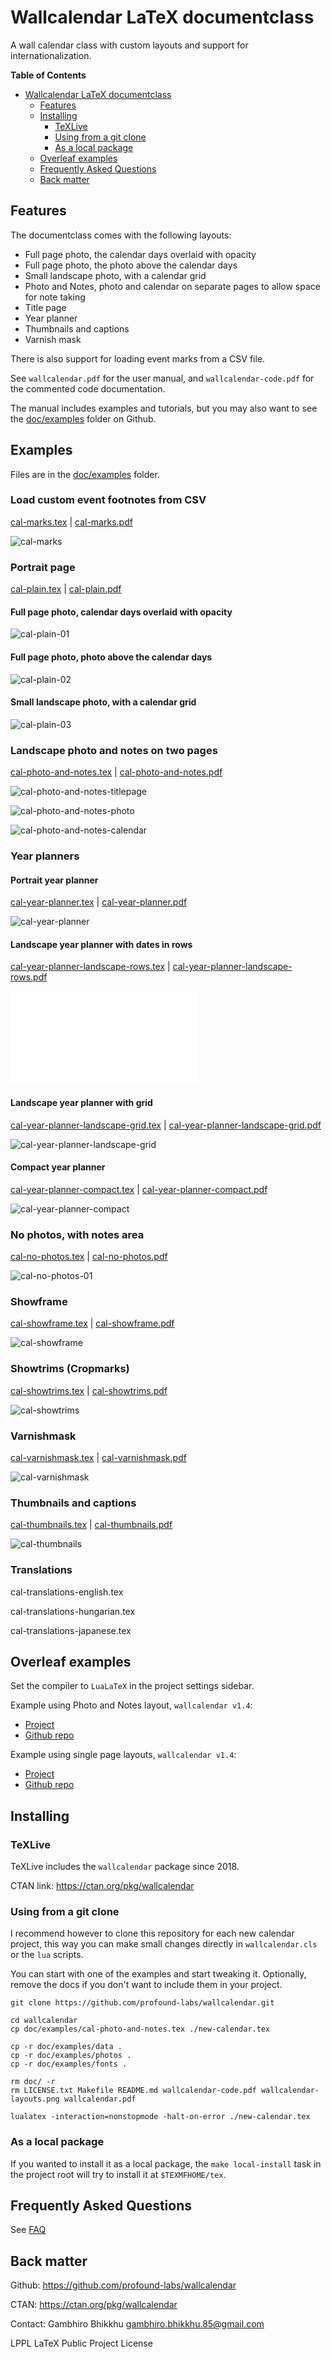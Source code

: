 # Wallcalendar LaTeX documentclass

A wall calendar class with custom layouts and support for internationalization.

<!-- markdown-toc start - Don't edit this section. Run M-x markdown-toc-refresh-toc -->
**Table of Contents**

- [Wallcalendar LaTeX documentclass](#wallcalendar-latex-documentclass)
    - [Features](#features)
    - [Installing](#installing)
        - [TeXLive](#texlive)
        - [Using from a git clone](#using-from-a-git-clone)
        - [As a local package](#as-a-local-package)
    - [Overleaf examples](#overleaf-examples)
    - [Frequently Asked Questions](#frequently-asked-questions)
    - [Back matter](#back-matter)

<!-- markdown-toc end -->

## Features

The documentclass comes with the following layouts:

- Full page photo, the calendar days overlaid with opacity
- Full page photo, the photo above the calendar days
- Small landscape photo, with a calendar grid
- Photo and Notes, photo and calendar on separate pages to allow space for note taking
- Title page
- Year planner
- Thumbnails and captions
- Varnish mask

There is also support for loading event marks from a CSV file.

See `wallcalendar.pdf` for the user manual, and `wallcalendar-code.pdf` for the
commented code documentation.

The manual includes examples and tutorials, but you may also want to see the [doc/examples][examples] folder on Github.

[examples]: https://github.com/profound-labs/wallcalendar/tree/master/doc/examples

## Examples

Files are in the [doc/examples](https://github.com/profound-labs/wallcalendar/tree/master/doc/examples) folder.

### Load custom event footnotes from CSV

[cal-marks.tex](doc/examples/cal-marks.tex) | [cal-marks.pdf](doc/examples/cal-marks.pdf)

![cal-marks](doc/examples/cal-marks.jpg)

### Portrait page

[cal-plain.tex](doc/examples/cal-plain.tex) | [cal-plain.pdf](doc/examples/cal-plain.pdf)

#### Full page photo, calendar days overlaid with opacity

![cal-plain-01](doc/examples/cal-burst/cal-plain-01.jpg)

#### Full page photo, photo above the calendar days

![cal-plain-02](doc/examples/cal-burst/cal-plain-02.jpg)

#### Small landscape photo, with a calendar grid

![cal-plain-03](doc/examples/cal-burst/cal-plain-03.jpg)

### Landscape photo and notes on two pages

[cal-photo-and-notes.tex](doc/examples/cal-photo-and-notes.tex) | [cal-photo-and-notes.pdf](doc/examples/cal-photo-and-notes.pdf)

![cal-photo-and-notes-titlepage](doc/examples/cal-photo-and-notes-titlepage.jpg)

![cal-photo-and-notes-photo](doc/examples/cal-photo-and-notes-photo.jpg)

![cal-photo-and-notes-calendar](doc/examples/cal-photo-and-notes-calendar.jpg)

### Year planners

#### Portrait year planner

[cal-year-planner.tex](doc/examples/cal-year-planner.tex) | [cal-year-planner.pdf](doc/examples/cal-year-planner.pdf)

![cal-year-planner](doc/examples/cal-year-planner.jpg)

#### Landscape year planner with dates in rows

[cal-year-planner-landscape-rows.tex](doc/examples/cal-year-planner-landscape-rows.tex) | [cal-year-planner-landscape-rows.pdf](doc/examples/cal-year-planner-landscape-rows.pdf)

![cal-year-planner-landscape-rows](doc/examples/cal-year-planner-landscape-rows.tex)

#### Landscape year planner with grid

[cal-year-planner-landscape-grid.tex](doc/examples/cal-year-planner-landscape-grid.tex) | [cal-year-planner-landscape-grid.pdf](doc/examples/cal-year-planner-landscape-grid.pdf)

![cal-year-planner-landscape-grid](doc/examples/cal-year-planner-landscape-grid.jpg)

#### Compact year planner

[cal-year-planner-compact.tex](doc/examples/cal-year-planner-compact.tex) | [cal-year-planner-compact.pdf](doc/examples/cal-year-planner-compact.pdf)

![cal-year-planner-compact](doc/examples/cal-year-planner-compact.jpg)

### No photos, with notes area

[cal-no-photos.tex](doc/examples/cal-no-photos.tex) | [cal-no-photos.pdf](doc/examples/cal-no-photos.pdf)

![cal-no-photos-01](doc/examples/cal-burst/cal-no-photos-01.jpg)

### Showframe

[cal-showframe.tex](doc/examples/cal-showframe.tex) | [cal-showframe.pdf](doc/examples/cal-showframe.pdf)

![cal-showframe](doc/examples/cal-burst/cal-showframe-01.jpg)

### Showtrims (Cropmarks)

[cal-showtrims.tex](doc/examples/cal-showtrims.tex) | [cal-showtrims.pdf](doc/examples/cal-showtrims.pdf)

![cal-showtrims](doc/examples/cal-burst/cal-showtrims-01.jpg)

### Varnishmask

[cal-varnishmask.tex](doc/examples/cal-varnishmask.tex) | [cal-varnishmask.pdf](doc/examples/cal-varnishmask.pdf)

![cal-varnishmask](doc/examples/cal-burst/cal-varnishmask-03.jpg)

### Thumbnails and captions

[cal-thumbnails.tex](doc/examples/cal-thumbnails.tex) | [cal-thumbnails.pdf](doc/examples/cal-thumbnails.pdf)

![cal-thumbnails](doc/examples/cal-thumbnails.jpg)

### Translations

cal-translations-english.tex

cal-translations-hungarian.tex

cal-translations-japanese.tex

## Overleaf examples

Set the compiler to `LuaLaTeX` in the project settings sidebar.

Example using Photo and Notes layout, `wallcalendar v1.4`:

- [Project](https://www.overleaf.com/read/hzjpfdmspwds)
- [Github repo](https://github.com/profound-labs/wallcalendar-photo-and-notes-overleaf)

Example using single page layouts, `wallcalendar v1.4`:

- [Project](https://www.overleaf.com/read/kjpcxcsmxkjc)
- [Github repo](https://github.com/profound-labs/wallcalendar-portrait-layouts-overleaf)

## Installing

### TeXLive

TeXLive includes the `wallcalendar` package since 2018.

CTAN link: https://ctan.org/pkg/wallcalendar

### Using from a git clone

I recommend however to clone this repository for each new calendar project, this
way you can make small changes directly in `wallcalendar.cls` or the `lua`
scripts.

You can start with one of the examples and start tweaking it. Optionally, remove
the docs if you don't want to include them in your project.

```
git clone https://github.com/profound-labs/wallcalendar.git

cd wallcalendar
cp doc/examples/cal-photo-and-notes.tex ./new-calendar.tex

cp -r doc/examples/data .
cp -r doc/examples/photos .
cp -r doc/examples/fonts .

rm doc/ -r
rm LICENSE.txt Makefile README.md wallcalendar-code.pdf wallcalendar-layouts.png wallcalendar.pdf

lualatex -interaction=nonstopmode -halt-on-error ./new-calendar.tex
```

### As a local package

If you wanted to install it as a local package, the `make local-install` task in
the project root will try to install it at `$TEXMFHOME/tex`.

## Frequently Asked Questions

See [FAQ](./FAQ.md)

## Back matter

Github: https://github.com/profound-labs/wallcalendar

CTAN: https://ctan.org/pkg/wallcalendar

Contact: Gambhiro Bhikkhu <gambhiro.bhikkhu.85@gmail.com>

LPPL LaTeX Public Project License


